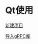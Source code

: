 # Qt使用

[新建项目](New_Construction_Project/New_Construction_Project.md "新建项目")

[导入gRPC库](Importing_gRPC/Importing_gRPC.md "导入gRPC库")
